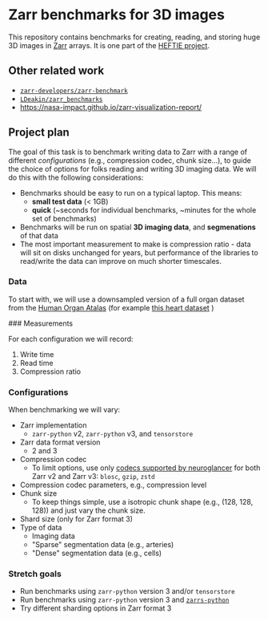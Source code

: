 # Zarr benchmarks for 3D images

This repository contains benchmarks for creating, reading, and storing huge 3D images in [Zarr](https://zarr.dev/) arrays.
It is one part of the [HEFTIE project](https://github.com/HEFTIEProject).

## Other related work

- [`zarr-developers/zarr-benchmark`](https://github.com/zarr-developers/zarr-benchmark)
- [`LDeakin/zarr_benchmarks`](https://github.com/LDeakin/zarr_benchmarks)
- https://nasa-impact.github.io/zarr-visualization-report/

## Project plan

The goal of this task is to benchmark writing data to Zarr with a range of different _configurations_ (e.g., compression codec, chunk size...), to guide the choice of options for folks reading and writing 3D imaging data.
We will do this with the following considerations:

- Benchmarks should be easy to run on a typical laptop. This means:
  - **small test data** (< 1GB)
  - **quick** (~seconds for individual benchmarks, ~minutes for the whole set of benchmarks)
- Benchmarks will be run on spatial **3D imaging data**, and **segmenations** of that data
- The most important measurement to make is compression ratio - data will sit on disks unchanged for years, but performance of the libraries to read/write the data can improve on much shorter timescales.

### Data

To start with, we will use a downsampled version of a full organ dataset from the [Human Organ Atalas](https://human-organ-atlas.esrf.fr) (for example [this heart dataset](https://human-organ-atlas.esrf.fr/datasets/1773966096) )

### Measurements

For each configuration we will record:

1. Write time
2. Read time
3. Compression ratio

### Configurations

When benchmarking we will vary:

- Zarr implementation
  - `zarr-python` v2, `zarr-python` v3, and `tensorstore`
- Zarr data format version
  - 2 and 3
- Compression codec
  - To limit options, use only [codecs supported by neuroglancer](https://github.com/google/neuroglancer/tree/master/src/datasource/zarr#zarr-v2) for both Zarr v2 and Zarr v3: `blosc`, `gzip`, `zstd`
- Compression codec parameters, e.g., compression level
- Chunk size
  - To keep things simple, use a isotropic chunk shape (e.g., (128, 128, 128)) and just vary the chunk size.
- Shard size (only for Zarr format 3)
- Type of data
  - Imaging data
  - "Sparse" segmentation data (e.g., arteries)
  - "Dense" segmentation data (e.g., cells)

### Stretch goals

- Run benchmarks using `zarr-python` version 3 and/or `tensorstore`
- Run benchmarks using `zarr-python` version 3 and [`zarrs-python`](https://github.com/ilan-gold/zarrs-python)
- Try different sharding options in Zarr format 3
